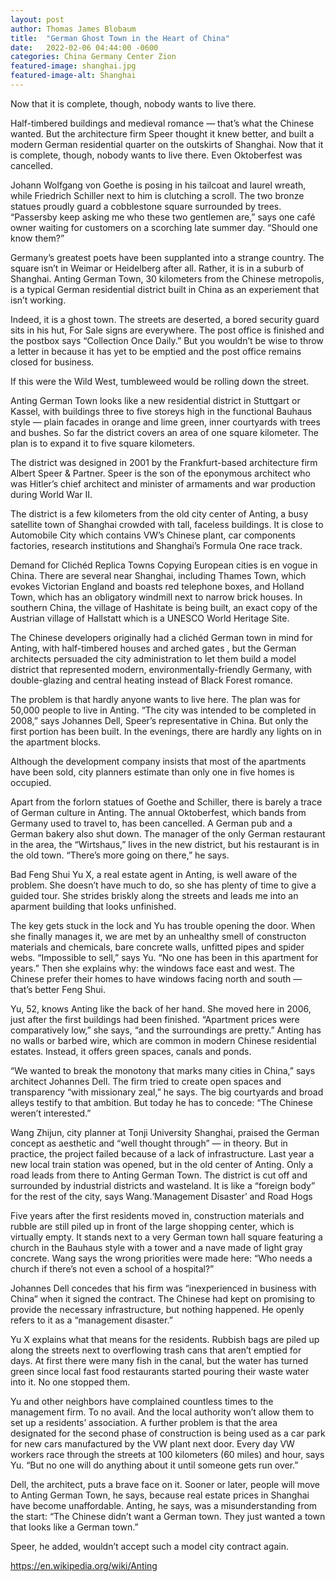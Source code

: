 ```yaml
---
layout: post
author: Thomas James Blobaum 
title:  "German Ghost Town in the Heart of China"
date:   2022-02-06 04:44:00 -0600
categories: China Germany Center Zion 
featured-image: shanghai.jpg
featured-image-alt: Shanghai
---
```

Now that it is complete, though, nobody wants to live there.

Half-timbered buildings and medieval romance — that’s what the Chinese wanted. But the architecture firm Speer thought it knew better, and built a modern German residential quarter on the outskirts of Shanghai. Now that it is complete, though, nobody wants to live there. Even Oktoberfest was cancelled.

Johann Wolfgang von Goethe is posing in his tailcoat and laurel wreath, while Friedrich Schiller next to him is clutching a scroll. The two bronze statues proudly guard a cobblestone square surrounded by trees. “Passersby keep asking me who these two gentlemen are,” says one café owner waiting for customers on a scorching late summer day. “Should one know them?”

Germany’s greatest poets have been supplanted into a strange country. The square isn’t in Weimar or Heidelberg after all. Rather, it is in a suburb of Shanghai. Anting German Town, 30 kilometers from the Chinese metropolis, is a typical German residential district built in China as an experiement that isn’t working.

Indeed, it is a ghost town. The streets are deserted, a bored security guard sits in his hut, For Sale signs are everywhere. The post office is finished and the postbox says “Collection Once Daily.” But you wouldn’t be wise to throw a letter in because it has yet to be emptied and the post office remains closed for business.

If this were the Wild West, tumbleweed would be rolling down the street.

Anting German Town looks like a new residential district in Stuttgart or Kassel, with buildings three to five storeys high in the functional Bauhaus style — plain facades in orange and lime green, inner courtyards with trees and bushes. So far the district covers an area of one square kilometer. The plan is to expand it to five square kilometers.

The district was designed in 2001 by the Frankfurt-based architecture firm Albert Speer & Partner. Speer is the son of the eponymous architect who was Hitler’s chief architect and minister of armaments and war production during World War II.

The district is a few kilometers from the old city center of Anting, a busy satellite town of Shanghai crowded with tall, faceless buildings. It is close to Automobile City which contains VW’s Chinese plant, car components factories, research institutions and Shanghai’s Formula One race track.

Demand for Clichéd Replica Towns
Copying European cities is en vogue in China. There are several near Shanghai, including Thames Town, which evokes Victorian England and boasts red telephone boxes, and Holland Town, which has an obligatory windmill next to narrow brick houses. In southern China, the village of Hashitate is being built, an exact copy of the Austrian village of Hallstatt which is a UNESCO World Heritage Site.

The Chinese developers originally had a clichéd German town in mind for Anting, with half-timbered houses and arched gates , but the German architects persuaded the city administration to let them build a model district that represented modern, environmentally-friendly Germany, with double-glazing and central heating instead of Black Forest romance.

The problem is that hardly anyone wants to live here. The plan was for 50,000 people to live in Anting. “The city was intended to be completed in 2008,” says Johannes Dell, Speer’s representative in China. But only the first portion has been built. In the evenings, there are hardly any lights on in the apartment blocks.

Although the development company insists that most of the apartments have been sold, city planners estimate than only one in five homes is occupied.

Apart from the forlorn statues of Goethe and Schiller, there is barely a trace of German culture in Anting. The annual Oktoberfest, which bands from Germany used to travel to, has been cancelled. A German pub and a German bakery also shut down. The manager of the only German restaurant in the area, the “Wirtshaus,” lives in the new district, but his restaurant is in the old town. “There’s more going on there,” he says.

Bad Feng Shui
Yu X, a real estate agent in Anting, is well aware of the problem. She doesn’t have much to do, so she has plenty of time to give a guided tour. She strides briskly along the streets and leads me into an aparment building that looks unfinished.

The key gets stuck in the lock and Yu has trouble opening the door. When she finally manages it, we are met by an unhealthy smell of constructon materials and chemicals, bare concrete walls, unfitted pipes and spider webs. “Impossible to sell,” says Yu. “No one has been in this apartment for years.” Then she explains why: the windows face east and west. The Chinese prefer their homes to have windows facing north and south — that’s better Feng Shui.

Yu, 52, knows Anting like the back of her hand. She moved here in 2006, just after the first buildings had been finished. “Apartment prices were comparatively low,” she says, “and the surroundings are pretty.” Anting has no walls or barbed wire, which are common in modern Chinese residential estates. Instead, it offers green spaces, canals and ponds.

“We wanted to break the monotony that marks many cities in China,” says architect Johannes Dell. The firm tried to create open spaces and transparency “with missionary zeal,” he says. The big courtyards and broad alleys testify to that ambition. But today he has to concede: “The Chinese weren’t interested.”

Wang Zhijun, city planner at Tonji University Shanghai, praised the German concept as aesthetic and “well thought through” — in theory. But in practice, the project failed because of a lack of infrastructure. Last year a new local train station was opened, but in the old center of Anting. Only a road leads from there to Anting German Town. The district is cut off and surrounded by industrial districts and wasteland. It is like a “foreign body” for the rest of the city, says Wang.‘Management Disaster’ and Road Hogs

Five years after the first residents moved in, construction materials and rubble are still piled up in front of the large shopping center, which is virtually empty. It stands next to a very German town hall square featuring a church in the Bauhaus style with a tower and a nave made of light gray concrete. Wang says the wrong priorities were made here: “Who needs a church if there’s not even a school of a hospital?”

Johannes Dell concedes that his firm was “inexperienced in business with China” when it signed the contract. The Chinese had kept on promising to provide the necessary infrastructure, but nothing happened. He openly refers to it as a “management disaster.”

Yu X explains what that means for the residents. Rubbish bags are piled up along the streets next to overflowing trash cans that aren’t emptied for days. At first there were many fish in the canal, but the water has turned green since local fast food restaurants started pouring their waste water into it. No one stopped them.

Yu and other neighbors have complained countless times to the management firm. To no avail. And the local authority won’t allow them to set up a residents’ association. A further problem is that the area designated for the second phase of construction is being used as a car park for new cars manufactured by the VW plant next door. Every day VW workers race through the streets at 100 kilometers (60 miles) and hour, says Yu. “But no one will do anything about it until someone gets run over.”

Dell, the architect, puts a brave face on it. Sooner or later, people will move to Anting German Town, he says, because real estate prices in Shanghai have become unaffordable. Anting, he says, was a misunderstanding from the start: “The Chinese didn’t want a German town. They just wanted a town that looks like a German town.”

Speer, he added, wouldn’t accept such a model city contract again.

https://en.wikipedia.org/wiki/Anting

